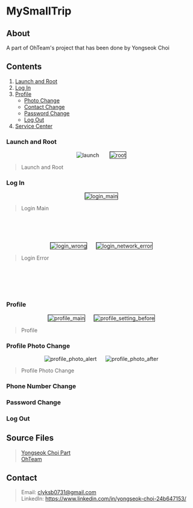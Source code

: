 # MySmallTrip

## About
A part of OhTeam's project that has been done by Yongseok Choi 

## Contents
1. [Launch and Root](#launch-and-root)  
2. [Log In](#log-in)  
3. [Profile](#profile)
    - [Photo Change](#profile-photo-change)
    - [Contact Change](#phone-number-change)
    - [Password Change](#password-change)
    - [Log Out](#log-out)
4. [Service Center](#service-center)  

### Launch and Root
<div align="center">
<img src="./contents/LaunchScreen.png" alt="launch" "display:inline-block">
&nbsp;&nbsp;&nbsp;&nbsp;&nbsp;
<img src="./contents/Root.png" alt="root" border="1" style="display:inline-block">
</div>

> Launch and Root

### Log In
<div align="center">
<img src="./contents/LogIn_Main.png" alt="login_main" border="1" style="display:inline-block">
</div>

> Login Main

<br>
<br>
<br>
<br>

<div align="center">
<img src="./contents/LogIn_Wrong.png" alt="login_wrong" border="1" style="display:inline-block">
&nbsp;&nbsp;&nbsp;&nbsp;
<img src="./contents/LogIn_Network_Error.png" alt="login_network_error" border="1" style="display:inline-block">
</div>

> Login Error

<br>
<br>
<br>
<br>

### Profile
<div align="center">
<img src="./contents/Profile_Main.png" alt="profile_main" border="1" style="display:inline-block">
&nbsp;&nbsp;&nbsp;&nbsp;
<img src="./contents/Profile_Setting_Before.png" alt="profile_setting_before" border="1" style="display:inline-block">
</div>

> Profile  

### Profile Photo Change
<div align="center">
<img src="./contents/Profile_Photo_Alert.png" alt="profile_photo_alert" style="border 1 solid black;display:inline-block">
&nbsp;&nbsp;&nbsp;&nbsp;
<img src="./contents/Profile_Photo_After.png" alt="profile_photo_after" style="border 1 solid black;display:inline-block">
</div>

> Profile Photo Change  

### Phone Number Change

### Password Change

### Log Out

## Source Files
> [Yongseok Choi Part](https://github.com/OhTeam/My_Small_Trip/tree/YS)  
> [OhTeam](https://github.com/OhTeam/My_Small_Trip)

## Contact
> Email: clyksb0731@gmail.com  
> LinkedIn: https://www.linkedin.com/in/yongseok-choi-24b647153/